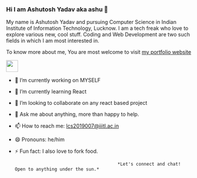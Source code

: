 ### Hi I am Ashutosh Yadav aka ashu 👋
<p>My name is Ashutosh Yadav and pursuing Computer Science in Indian Institute of Information Technology, Lucknow. I am a tech freak who love to explore various new, cool stuff. Coding and Web Development are two such fields in which I am most interested in.</p> 

To know more about me, You are most welcome to visit [my portfolio website](https://portfolio-ashutosh.herokuapp.com/)

<img height="32" width="32" src="https://cdn.jsdelivr.net/npm/simple-icons@v3/icons/facebook.svg" />

- 🔭 I’m currently working on MYSELF
- 🌱 I’m currently learning React
- 👯 I’m looking to collaborate on any react based project
- 💬 Ask me about anything, more than happy to help.
- 📫 How to reach me: [lcs2019007@iiitl.ac.in](lcs2019007@iiitl.ac.in)
- 😄 Pronouns: he/him
- ⚡ Fun fact: I also love to fork food.

                                             *Let's connect and chat! Open to anything under the sun.*
